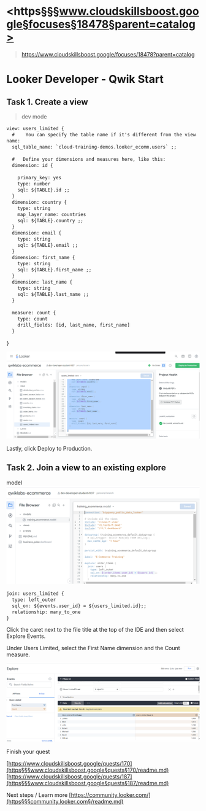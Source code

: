 
# <https§§§www.cloudskillsboost.google§focuses§18478§parent=catalog>
> <https://www.cloudskillsboost.google/focuses/18478?parent=catalog>

# Looker Developer - Qwik Start
## Task 1. Create a view

> dev mode

```lookml
view: users_limited {
  #    You can specify the table name if it's different from the view name:
  sql_table_name: `cloud-training-demos.looker_ecomm.users` ;;
  
  #   Define your dimensions and measures here, like this:
  dimension: id {
    
    primary_key: yes
    type: number
    sql: ${TABLE}.id ;;
  }
  dimension: country {
    type: string
    map_layer_name: countries
    sql: ${TABLE}.country ;;
  }
  dimension: email {
    type: string
    sql: ${TABLE}.email ;;
  }
  dimension: first_name {
    type: string
    sql: ${TABLE}.first_name ;;
  }
  dimension: last_name {
    type: string
    sql: ${TABLE}.last_name ;;
  }
  
  measure: count {
    type: count
    drill_fields: [id, last_name, first_name]
  }
  
}
```

![](1686774528510.png)

Lastly, click Deploy to Production.


## Task 2. Join a view to an existing explore

model
![](1686774606858.png)

```lookml
join: users_limited {
  type: left_outer
  sql_on: ${events.user_id} = ${users_limited.id};;
  relationship: many_to_one
}
```
Click the caret next to the file title at the top of the IDE and then select Explore Events.


Under Users Limited, select the First Name dimension and the Count measure.

![](1686774711102.png)


Finish your quest


[https://www.cloudskillsboost.google/quests/170](https§§§www.cloudskillsboost.google§quests§170/readme.md)
[https://www.cloudskillsboost.google/quests/187](https§§§www.cloudskillsboost.google§quests§187/readme.md)

Next steps / Learn more
[https://community.looker.com/](https§§§community.looker.com§/readme.md)
